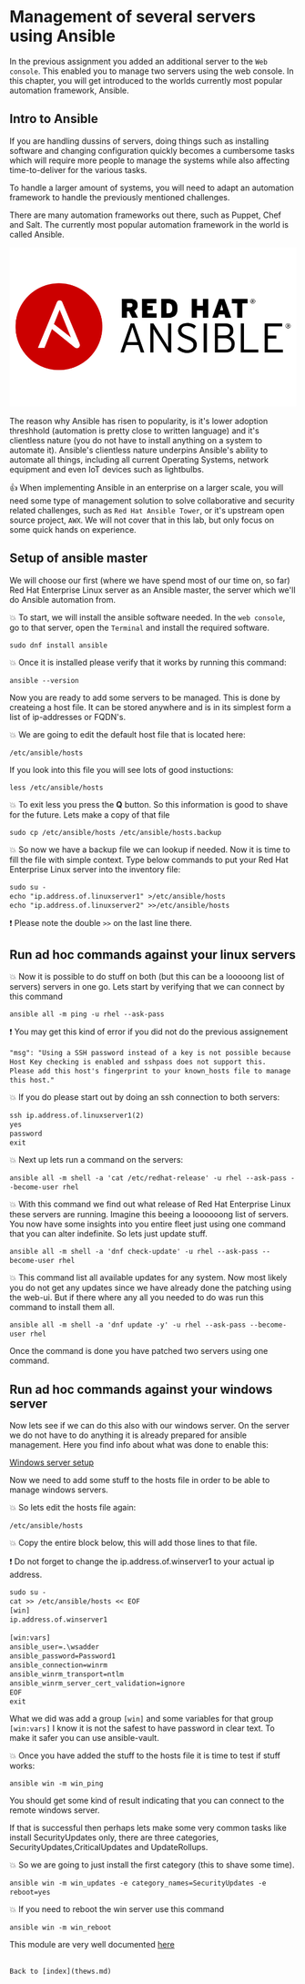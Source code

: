 # Management of several servers using Ansible

In the previous assignment you added an additional server to the ```Web console```. This enabled you to manage two servers using the web console. In this chapter, you will get introduced to the worlds currently most popular automation framework, Ansible.

## Intro to Ansible

If you are handling dussins of servers, doing things such as installing software and changing configuration quickly becomes a cumbersome tasks which will require more people to manage the systems while also affecting time-to-deliver for the various tasks.

To handle a larger amount of systems, you will need to adapt an automation framework to handle the previously mentioned challenges.

There are many automation frameworks out there, such as Puppet, Chef and Salt. The currently most popular automation framework in the world is called Ansible.

![ansible logo](images/ansiblelogo.png)

The reason why Ansible has risen to popularity, is it's lower adoption threshhold (automation is pretty close to written language) and it's clientless nature (you do not have to install anything on a system to automate it). Ansible's clientless nature underpins Ansible's ability to automate all things, including all current Operating Systems, network equipment and even IoT devices such as lightbulbs. 

:thumbsup: When implementing Ansible in an enterprise on a larger scale, you will need some type of management solution to solve collaborative and security related challenges, such as ```Red Hat Ansible Tower```, or it's upstream open source project, ```AWX```. We will not cover that in this lab, but only focus on some quick hands on experience.

## Setup of ansible master

We will choose our first (where we have spend most of our time on, so far) Red Hat Enterprise Linux server as an Ansible master, the server which we'll do Ansible automation from.

:boom: To start, we will install the ansible software needed. In the ```web console```, go to that server, open the ```Terminal``` and install the required software.
```
sudo dnf install ansible
```

:boom: Once it is installed please verify that it works by running this command:
```
ansible --version
```

Now you are ready to add some servers to be managed. This is done by createing a host file. It can be stored anywhere and is in its simplest form a list of ip-addresses or FQDN's.

:boom: We are going to edit the default host file that is located here:
```
/etc/ansible/hosts
```

If you look into this file you will see lots of good instuctions:
```
less /etc/ansible/hosts
```

:boom: To exit less you press the **Q** button. So this information is good to shave for the future. Lets make a copy of that file
```
sudo cp /etc/ansible/hosts /etc/ansible/hosts.backup
```

:boom: So now we have a backup file we can lookup if needed. Now it is time to fill the file with simple context. Type below commands to put your Red Hat Enterprise Linux server into the inventory file:
```
sudo su -
echo "ip.address.of.linuxserver1" >/etc/ansible/hosts
echo "ip.address.of.linuxserver2" >>/etc/ansible/hosts
```

:exclamation: Please note the double ```>>``` on the last line there.

## Run ad hoc commands against your linux servers

:boom: Now it is possible to do stuff on both (but this can be a looooong list of servers) servers in one go. Lets start by verifying that we can connect by this command
```
ansible all -m ping -u rhel --ask-pass
```
:exclamation: You may get this kind of error if you did not do the previous assignement
```
"msg": "Using a SSH password instead of a key is not possible because Host Key checking is enabled and sshpass does not support this.  Please add this host's fingerprint to your known_hosts file to manage this host."
```
:boom: If you do please start out by doing an ssh connection to both servers:
```
ssh ip.address.of.linuxserver1(2)
yes
password
exit
```

:boom: Next up lets run a command on the servers:
```
ansible all -m shell -a 'cat /etc/redhat-release' -u rhel --ask-pass --become-user rhel
```

:boom: With this command we find out what release of Red Hat Enterprise Linux these servers are running. Imagine this beeing a loooooong list of servers. You now have some insights into you entire fleet just using one command that you can alter indefinite. So lets just update stuff.
```
ansible all -m shell -a 'dnf check-update' -u rhel --ask-pass --become-user rhel
```

:boom: This command list all available updates for any system. Now most likely you do not get any updates since we have already done the patching using the web-ui. But if there where any all you needed to do was run this command to install them all.
```
ansible all -m shell -a 'dnf update -y' -u rhel --ask-pass --become-user rhel
```

Once the command is done you have patched two servers using one command.

## Run ad hoc commands against your windows server

Now lets see if we can do this also with our windows server. On the server we do not have to do anything it is already prepared for ansible management. Here you find info about what was done to enable this:

[Windows server setup](https://docs.ansible.com/ansible/latest/user_guide/windows_setup.html)

Now we need to add some stuff to the hosts file in order to be able to manage windows servers.

:boom: So lets edit the hosts file again:
```
/etc/ansible/hosts
```
:boom: Copy the entire block below, this will add those lines to that file. 

:exclamation: Do not forget to change the ip.address.of.winserver1 to your actual ip address.
```
sudo su -
cat >> /etc/ansible/hosts << EOF
[win]
ip.address.of.winserver1

[win:vars]
ansible_user=.\wsadder
ansible_password=Password1
ansible_connection=winrm
ansible_winrm_transport=ntlm
ansible_winrm_server_cert_validation=ignore
EOF
exit
```

What we did was add a group ```[win]``` and some variables for that group ```[win:vars]```
I know it is not the safest to have password in clear text. To make it safer you can use ansible-vault.

:boom: Once you have added the stuff to the hosts file it is time to test if stuff works:

```
ansible win -m win_ping
```

You should get some kind of result indicating that you can connect to the remote windows server.

If that is successful then perhaps lets make some very common tasks like install SecurityUpdates only, there are three categories, SecurityUpdates,CriticalUpdates and UpdateRollups.

:boom: So we are going to just install the first category (this to shave some time).
```
ansible win -m win_updates -e category_names=SecurityUpdates -e reboot=yes
```

:boom: If you need to reboot the win server use this command
```
ansible win -m win_reboot
```

This module are very well documented [here](https://docs.ansible.com/ansible/latest/modules/win_updates_module.html)
```

Back to [index](thews.md)

